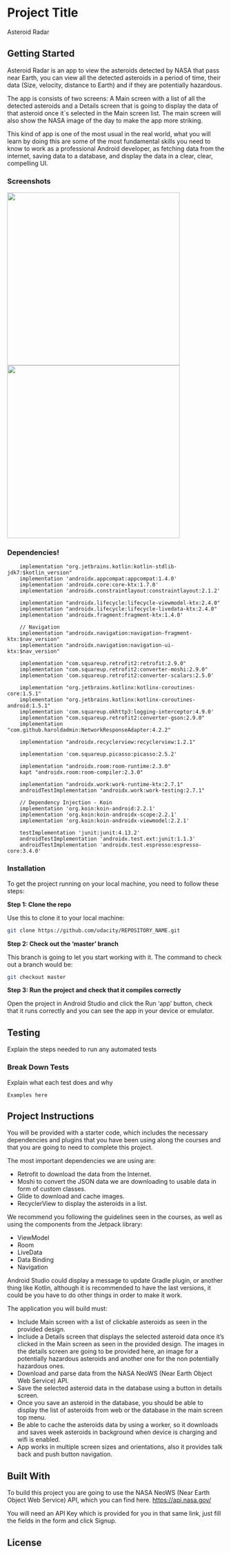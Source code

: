 # Project Title

Asteroid Radar

## Getting Started

Asteroid Radar is an app to view the asteroids detected by NASA that pass near Earth, you can view all the detected asteroids in a period of time, their data (Size, velocity, distance to Earth) and if they are potentially hazardous.

The app is consists of two screens: A Main screen with a list of all the detected asteroids and a Details screen that is going to display the data of that asteroid once it´s selected in the Main screen list. The main screen will also show the NASA image of the day to make the app more striking.

This kind of app is one of the most usual in the real world, what you will learn by doing this are some of the most fundamental skills you need to know to work as a professional Android developer, as fetching data from the internet, saving data to a database, and display the data in a clear, clear, compelling UI.

### Screenshots

<img src="https://user-images.githubusercontent.com/13904560/145113859-0be5404a-5680-4de1-9062-c5255cb36aad.png" width="400"> <img src="https://user-images.githubusercontent.com/13904560/145113880-79925763-4a5b-4449-9125-b6a9d1f2d9cb.png" width="400">

### Dependencies!


```
    implementation "org.jetbrains.kotlin:kotlin-stdlib-jdk7:$kotlin_version"
    implementation 'androidx.appcompat:appcompat:1.4.0'
    implementation 'androidx.core:core-ktx:1.7.0'
    implementation 'androidx.constraintlayout:constraintlayout:2.1.2'

    implementation "androidx.lifecycle:lifecycle-viewmodel-ktx:2.4.0"
    implementation "androidx.lifecycle:lifecycle-livedata-ktx:2.4.0"
    implementation 'androidx.fragment:fragment-ktx:1.4.0'

    // Navigation
    implementation "androidx.navigation:navigation-fragment-ktx:$nav_version"
    implementation "androidx.navigation:navigation-ui-ktx:$nav_version"

    implementation "com.squareup.retrofit2:retrofit:2.9.0"
    implementation "com.squareup.retrofit2:converter-moshi:2.9.0"
    implementation 'com.squareup.retrofit2:converter-scalars:2.5.0'

    implementation "org.jetbrains.kotlinx:kotlinx-coroutines-core:1.5.1"
    implementation "org.jetbrains.kotlinx:kotlinx-coroutines-android:1.5.1"
    implementation 'com.squareup.okhttp3:logging-interceptor:4.9.0'
    implementation "com.squareup.retrofit2:converter-gson:2.9.0"
    implementation "com.github.haroldadmin:NetworkResponseAdapter:4.2.2"

    implementation "androidx.recyclerview:recyclerview:1.2.1"

    implementation 'com.squareup.picasso:picasso:2.5.2'

    implementation "androidx.room:room-runtime:2.3.0"
    kapt "androidx.room:room-compiler:2.3.0"

    implementation "androidx.work:work-runtime-ktx:2.7.1"
    androidTestImplementation "androidx.work:work-testing:2.7.1"

    // Dependency Injection - Koin
    implementation 'org.koin:koin-android:2.2.1'
    implementation 'org.koin:koin-androidx-scope:2.2.1'
    implementation 'org.koin:koin-androidx-viewmodel:2.2.1'

    testImplementation 'junit:junit:4.13.2'
    androidTestImplementation 'androidx.test.ext:junit:1.1.3'
    androidTestImplementation 'androidx.test.espresso:espresso-core:3.4.0'
```

### Installation

To get the project running on your local machine, you need to follow these steps:

**Step 1: Clone the repo**

Use this to clone it to your local machine:
```bash
git clone https://github.com/udacity/REPOSITORY_NAME.git
```

**Step 2: Check out the ‘master’ branch**

This branch is going to let you start working with it. The command to check out a branch would be:

```bash
git checkout master
```

**Step 3: Run the project and check that it compiles correctly**

Open the project in Android Studio and click the Run ‘app’ button, check that it runs correctly and you can see the app in your device or emulator.

## Testing

Explain the steps needed to run any automated tests

### Break Down Tests

Explain what each test does and why

```
Examples here
```
## Project Instructions

You will be provided with a starter code, which includes the necessary dependencies and plugins that you have been using along the courses and that you are going to need to complete this project. 

The most important dependencies we are using are:
- Retrofit to download the data from the Internet.
- Moshi to convert the JSON data we are downloading to usable data in form of custom classes.
- Glide to download and cache images.
- RecyclerView to display the asteroids in a list.

We recommend you following the guidelines seen in the courses, as well as using the components from the Jetpack library:
- ViewModel
- Room
- LiveData
- Data Binding
- Navigation

Android Studio could display a message to update Gradle plugin, or another thing like Kotlin, although it is recommended to have the last versions, it could be you have to do other things in order to make it work.

The application you will build must:
- Include Main screen with a list of clickable asteroids as seen in the provided design.
- Include a Details screen that displays the selected asteroid data once it’s clicked in the Main screen as seen in the provided design. The images in the details screen are going to be provided here, an image for a potentially hazardous asteroids and another one for the non potentially hazardous ones.
- Download and parse data from the NASA NeoWS (Near Earth Object Web Service) API.
- Save the selected asteroid data in the database using a button in details screen.
- Once you save an asteroid in the database, you should be able to display the list of asteroids from web or the database in the main screen top menu.
- Be able to cache the asteroids data by using a worker, so it downloads and saves week asteroids in background when device is charging and wifi is enabled.
- App works in multiple screen sizes and orientations, also it provides talk back and push button navigation.


## Built With

To build this project you are going to use the NASA NeoWS (Near Earth Object Web Service) API, which you can find here.
https://api.nasa.gov/

You will need an API Key which is provided for you in that same link, just fill the fields in the form and click Signup.

## License


